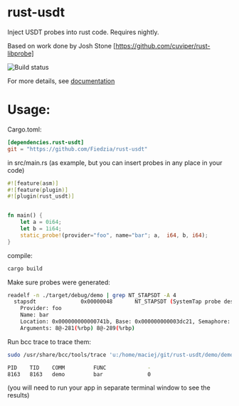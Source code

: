 # rust-usdt
Inject USDT probes into rust code. Requires nightly.

Based on work done by Josh Stone [https://github.com/cuviper/rust-libprobe]


![Build status](https://travis-ci.org/Fiedzia/rust-usdt.svg?branch=master "Build status")


For more details, see [documentation](doc/doc.md)


Usage:
======

Cargo.toml:
```toml
[dependencies.rust-usdt]
git = "https://github.com/Fiedzia/rust-usdt"
```

in src/main.rs (as example, but you can insert probes in any place in your code)
```rust
#![feature(asm)]
#![feature(plugin)]
#![plugin(rust_usdt)]


fn main() {
    let a = 0i64;
	let b = 1i64;
    static_probe!(provider="foo", name="bar"; a,  i64, b, i64);
}
```

compile:
```sh
cargo build
```

Make sure probes were generated:
```sh
readelf -n ./target/debug/demo | grep NT_STAPSDT -A 4
  stapsdt              0x00000048       NT_STAPSDT (SystemTap probe descriptors)
    Provider: foo
    Name: bar
    Location: 0x000000000000741b, Base: 0x000000000003dc21, Semaphore: 0x0000000000000000
    Arguments: 8@-281(%rbp) 8@-289(%rbp)
```

Run bcc trace to trace them:
```sh
sudo /usr/share/bcc/tools/trace 'u:/home/maciej/git/rust-usdt/demo/demo1/target/debug/usdt_demo:bar "%d", arg1' 

PID    TID    COMM         FUNC             -
8163   8163   demo         bar              0
```
(you will need to run your app in separate terminal window to see the results)


